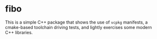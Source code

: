 # fibo

This is a simple C++ package that shows the use of `vcpkg` manifests, a cmake-based toolchain driving tests, and lightly exercises some modern C++ libraries.
